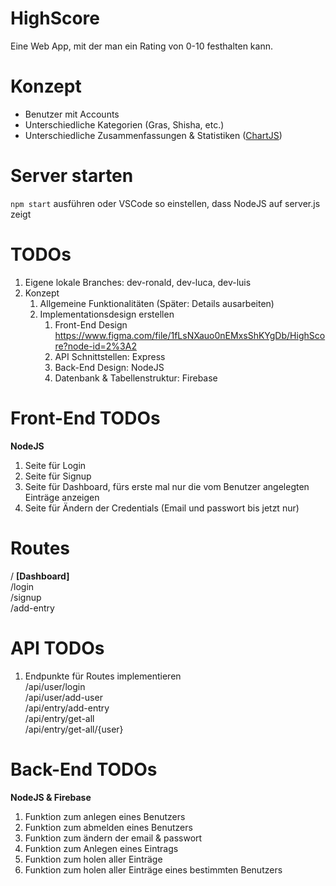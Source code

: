 # HighScore
Eine Web App, mit der man ein Rating von 0-10 festhalten kann.

# Konzept
- Benutzer mit Accounts
- Unterschiedliche Kategorien (Gras, Shisha, etc.)
- Unterschiedliche Zusammenfassungen & Statistiken ([ChartJS](https://www.chartjs.org/))

# Server starten
`npm start` ausführen oder VSCode so einstellen, dass NodeJS auf server.js zeigt

# TODOs
1. Eigene lokale Branches: dev-ronald, dev-luca, dev-luis
2. Konzept
   1. Allgemeine Funktionalitäten (Später: Details ausarbeiten)
   2. Implementationsdesign erstellen
      1. Front-End Design https://www.figma.com/file/1fLsNXauo0nEMxsShKYgDb/HighScore?node-id=2%3A2
      2. API Schnittstellen: Express
      3. Back-End Design: NodeJS
      4. Datenbank & Tabellenstruktur: Firebase

# Front-End TODOs
**NodeJS**  
1. Seite für Login
2. Seite für Signup
3. Seite für Dashboard, fürs erste mal nur die vom Benutzer angelegten Einträge anzeigen
4. Seite für Ändern der Credentials (Email und passwort bis jetzt nur)

# Routes
/ **\[Dashboard\]**  
/login  
/signup  
/add-entry  

# API TODOs
1. Endpunkte für Routes implementieren  
/api/user/login  
/api/user/add-user  
/api/entry/add-entry  
/api/entry/get-all  
/api/entry/get-all/{user}  

# Back-End TODOs
**NodeJS & Firebase**  
1. Funktion zum anlegen eines Benutzers
2. Funktion zum abmelden eines Benutzers
3. Funktion zum ändern der email & passwort
4. Funktion zum Anlegen eines Eintrags
5. Funktion zum holen aller Einträge
6. Funktion zum holen aller Einträge eines bestimmten Benutzers
